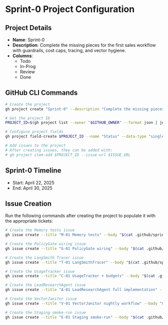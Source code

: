 # Sprint-0 Project Configuration

## Project Details
- **Name**: Sprint-0
- **Description**: Complete the missing pieces for the first sales workflow with guardrails, cost caps, tracing, and vector hygiene.
- **Columns**:
  - Todo
  - In-Prog
  - Review
  - Done

## GitHub CLI Commands

```bash
# Create the project
gh project create "Sprint-0" --description "Complete the missing pieces for the first sales workflow with guardrails, cost caps, tracing, and vector hygiene." --owner "$GITHUB_OWNER"

# Get the project ID
PROJECT_ID=$(gh project list --owner "$GITHUB_OWNER" --format json | jq -r '.projects[] | select(.title=="Sprint-0") | .id')

# Configure project fields
gh project field-create $PROJECT_ID --name "Status" --data-type "single_select" --single-select-options "Todo,In-Prog,Review,Done"

# Add issues to the project
# After creating issues, they can be added with:
# gh project item-add $PROJECT_ID --issue-url $ISSUE_URL
```

## Sprint-0 Timeline
- Start: April 22, 2025
- End: April 30, 2025

## Issue Creation
Run the following commands after creating the project to populate it with the appropriate tickets:

```bash
# Create the Memory tests issue
gh issue create --title "M-01 Memory tests" --body "$(cat .github/sprint-0/issues/m-01-memory-tests.md)" --label "Backend,Priority:High" --milestone "Sprint-0" --assignee "$BACKEND_ENGINEER"

# Create the PolicyGate wiring issue
gh issue create --title "G-01 PolicyGate wiring" --body "$(cat .github/sprint-0/issues/g-01-policygate-wiring.md)" --label "ML Ops,Priority:High" --milestone "Sprint-0" --assignee "$ML_OPS_ENGINEER"

# Create the LangSmith Tracer issue
gh issue create --title "T-01 LangSmithTracer" --body "$(cat .github/sprint-0/issues/t-01-langsmith-tracer.md)" --label "DevOps,Priority:High" --milestone "Sprint-0" --assignee "$DEVOPS_ENGINEER"

# Create the UsageTracker issue
gh issue create --title "C-01 UsageTracker + budgets" --body "$(cat .github/sprint-0/issues/c-01-usage-tracker.md)" --label "ML Ops,Priority:High" --milestone "Sprint-0" --assignee "$ML_OPS_ENGINEER"

# Create the LeadResearchAgent issue
gh issue create --title "A-01 LeadResearchAgent full implementation" --body "$(cat .github/sprint-0/issues/a-01-lead-research-agent.md)" --label "ML Eng,Priority:High" --milestone "Sprint-0" --assignee "$ML_ENGINEER"

# Create the VectorJanitor issue
gh issue create --title "V-01 VectorJanitor nightly workflow" --body "$(cat .github/sprint-0/issues/v-01-vector-janitor.md)" --label "ML Infra,Priority:High" --milestone "Sprint-0" --assignee "$ML_INFRA_ENGINEER"

# Create the Staging smoke-run issue
gh issue create --title "E-01 Staging smoke-run" --body "$(cat .github/sprint-0/issues/e-01-staging-smoke-run.md)" --label "DevOps,Priority:High" --milestone "Sprint-0" --assignee "$DEVOPS_ENGINEER"
